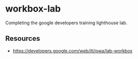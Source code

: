 # workbox-lab

Completing the google developers training lighthouse lab.

## Resources
* https://developers.google.com/web/ilt/pwa/lab-workbox
